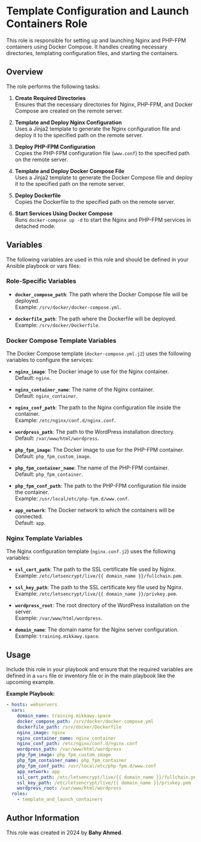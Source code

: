 # Template Configuration and Launch Containers Role

This role is responsible for setting up and launching Nginx and PHP-FPM containers using Docker Compose. It handles creating necessary directories, templating configuration files, and starting the containers.

## Overview

The role performs the following tasks:

1. **Create Required Directories**  
   Ensures that the necessary directories for Nginx, PHP-FPM, and Docker Compose are created on the remote server.

2. **Template and Deploy Nginx Configuration**  
   Uses a Jinja2 template to generate the Nginx configuration file and deploy it to the specified path on the remote server.

3. **Deploy PHP-FPM Configuration**  
   Copies the PHP-FPM configuration file (`www.conf`) to the specified path on the remote server.

4. **Template and Deploy Docker Compose File**  
   Uses a Jinja2 template to generate the Docker Compose file and deploy it to the specified path on the remote server.

5. **Deploy Dockerfile**  
   Copies the Dockerfile to the specified path on the remote server.

6. **Start Services Using Docker Compose**  
   Runs `docker-compose up -d` to start the Nginx and PHP-FPM services in detached mode.

## Variables

The following variables are used in this role and should be defined in your Ansible playbook or vars files:

### Role-Specific Variables

- **`docker_compose_path`**: The path where the Docker Compose file will be deployed.  
  Example: `/srv/docker/docker-compose.yml`.

- **`dockerfile_path`**: The path where the Dockerfile will be deployed.  
  Example: `/srv/docker/Dockerfile`.

### Docker Compose Template Variables

The Docker Compose template (`docker-compose.yml.j2`) uses the following variables to configure the services:

- **`nginx_image`**: The Docker image to use for the Nginx container.  
  Default: `nginx`.

- **`nginx_container_name`**: The name of the Nginx container.  
  Default: `nginx_container`.

- **`nginx_conf_path`**: The path to the Nginx configuration file inside the container.  
  Example: `/etc/nginx/conf.d/nginx.conf`.

- **`wordpress_path`**: The path to the WordPress installation directory.  
  Default: `/var/www/html/wordpress`.

- **`php_fpm_image`**: The Docker image to use for the PHP-FPM container.  
  Default: `php_fpm_custom_image`.

- **`php_fpm_container_name`**: The name of the PHP-FPM container.  
  Default: `php_fpm_container`.

- **`php_fpm_conf_path`**: The path to the PHP-FPM configuration file inside the container.  
  Example: `/usr/local/etc/php-fpm.d/www.conf`.

- **`app_network`**: The Docker network to which the containers will be connected.  
  Default: `app`.

### Nginx Template Variables

The Nginx configuration template (`nginx.conf.j2`) uses the following variables:

- **`ssl_cert_path`**: The path to the SSL certificate file used by Nginx.  
  Example: `/etc/letsencrypt/live/{{ domain_name }}/fullchain.pem`.

- **`ssl_key_path`**: The path to the SSL certificate key file used by Nginx.  
  Example: `/etc/letsencrypt/live/{{ domain_name }}/privkey.pem`.

- **`wordpress_root`**: The root directory of the WordPress installation on the server.  
  Example: `/var/www/html/wordpress`.

- **`domain_name`**: The domain name for the Nginx server configuration.  
  Example: `training.mikkawy.space`.

## Usage

Include this role in your playbook and ensure that the required variables are defined in a `vars` file or inventory file or in the main playbook like the upcoming example.

**Example Playbook:**

```yaml
- hosts: webservers
  vars:
    domain_name: training.mikkawy.space
    docker_compose_path: /srv/docker/docker-compose.yml
    dockerfile_path: /srv/docker/Dockerfile
    nginx_image: nginx
    nginx_container_name: nginx_container
    nginx_conf_path: /etc/nginx/conf.d/nginx.conf
    wordpress_path: /var/www/html/wordpress
    php_fpm_image: php_fpm_custom_image
    php_fpm_container_name: php_fpm_container
    php_fpm_conf_path: /usr/local/etc/php-fpm.d/www.conf
    app_network: app
    ssl_cert_path: /etc/letsencrypt/live/{{ domain_name }}/fullchain.pem
    ssl_key_path: /etc/letsencrypt/live/{{ domain_name }}/privkey.pem
    wordpress_root: /var/www/html/wordpress
  roles:
    - template_and_launch_containers
```

## Author Information

This role was created in 2024 by **Bahy Ahmed**.

